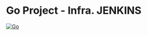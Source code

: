 # Go Project - Infra. JENKINS

[![Go](https://github.com/PauloJunior5/projeto-go-testes-main/actions/workflows/deploy.yml/badge.svg)](https://github.com/PauloJunior5/projeto-go-testes-main/actions/workflows/go.yml)
